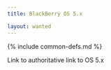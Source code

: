 ```yaml
---
title: BlackBerry OS 5.x

layout: wanted
---
```

{% include common-defs.md %}

Link to authoritative link to OS 5.x